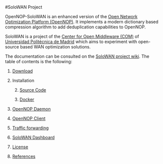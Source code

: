 #SoloWAN Project

OpenNOP-SoloWAN is an enhanced version of the [Open Network Optimization Platform (OpenNOP)](http://www.opennop.org/). It implements a modern dictionary based compression algorithm to add deduplication capabilities to OpenNOP. 

SoloWAN is a project of the [Center for Open Middleware (COM)](http://www.centeropenmiddleware.com/) of [Universidad Politécnica de Madrid](www.upm.es) which aims to experiment with open-source based WAN optimization solutions.

The documentation can be consulted on the [SoloWAN project wiki](https://github.com/solowan/solowan/wiki). The table of contents is the following:

1. [Download](https://github.com/solowan/solowan/wiki/Download)

1. Installation

    2. [Source Code](https://github.com/solowan/solowan/wiki/Installation%20SourceCode)

    2. [Docker](https://github.com/solowan/solowan/wiki/Installation%20Docker)

1. [OpenNOP Daemon](https://github.com/solowan/solowan/wiki/OpenNOP%20Daemon)

1. [OpenNOP Client](https://github.com/solowan/solowan/wiki/OpenNOP%20Client)

1. [Traffic forwarding](https://github.com/solowan/solowan/wiki/Traffic%20forwarding)

1. [SoloWAN Dashboard](https://github.com/solowan/solowan-dashboard) 

1. [License](https://github.com/solowan/solowan/wiki/License)

1. [References](https://github.com/solowan/solowan/wiki/References)
